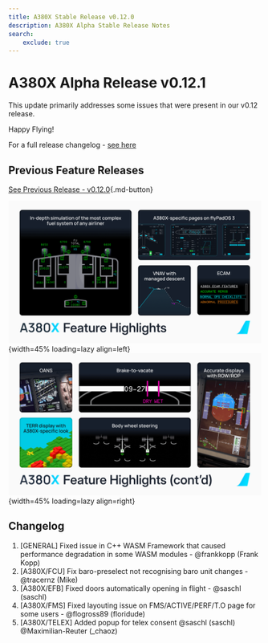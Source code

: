 ```yaml
---
title: A380X Stable Release v0.12.0
description: A380X Alpha Stable Release Notes
search:
    exclude: true
---
```


[//]: # (<link rel="stylesheet" href="../../stylesheets/toc-tables.css">)

# A380X Alpha Release v0.12.1

This update primarily addresses some issues that were present in our v0.12 release. 

Happy Flying!

For a full release changelog - [see here](#changelog)

## Previous Feature Releases

[See Previous Release - v0.12.0](v0120.md){.md-button}

![a380x-release-card-1.png](../assets/A380X_Feature_Highlights.png){width=45% loading=lazy align=left}
![a380x-release-card-2.png](../assets/A380X_Feature_Highlights_contd.png){width=45% loading=lazy align=right}

## Changelog

1. [GENERAL] Fixed issue in C++ WASM Framework that caused performance degradation in some WASM modules - @frankkopp (Frank Kopp)
1. [A380X/FCU] Fix baro-preselect not recognising baro unit changes - @tracernz (Mike)
1. [A380X/EFB] Fixed doors automatically opening in flight - @saschl (saschl)
1. [A380X/FMS] Fixed layouting issue on FMS/ACTIVE/PERF/T.O page for some users - @flogross89 (floridude)
1. [A380X/TELEX] Added popup for telex consent @saschl (saschl) @Maximilian-Reuter (\_chaoz)